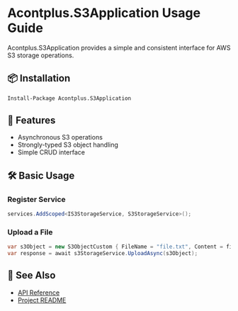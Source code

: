 # Acontplus.S3Application Usage Guide

Acontplus.S3Application provides a simple and consistent interface for AWS S3 storage operations.

## 📦 Installation

```bash
Install-Package Acontplus.S3Application
```

## 🚀 Features
- Asynchronous S3 operations
- Strongly-typed S3 object handling
- Simple CRUD interface

## 🛠️ Basic Usage

### Register Service
```csharp
services.AddScoped<IS3StorageService, S3StorageService>();
```

### Upload a File
```csharp
var s3Object = new S3ObjectCustom { FileName = "file.txt", Content = fileBytes };
var response = await s3StorageService.UploadAsync(s3Object);
```

## 📖 See Also
- [API Reference](../Home.md)
- [Project README](https://github.com/Acontplus-S-A-S/acontplus-dotnet-libs/blob/main/src/Acontplus.S3Application/README.md) 